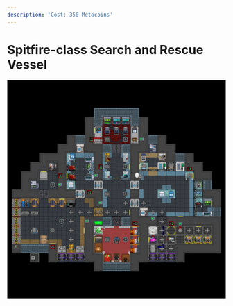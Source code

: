 ```yaml
---
description: 'Cost: 350 Metacoins'
---
```


# Spitfire-class Search and Rescue Vessel

![](../.gitbook/assets/image.png)
